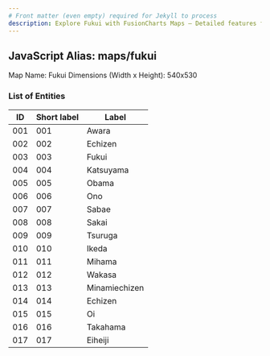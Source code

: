 ```yaml
---
# Front matter (even empty) required for Jekyll to process
description: Explore Fukui with FusionCharts Maps – Detailed features for seamless integration. Try now & enhance your data visualization today! 
---
```


## JavaScript Alias: maps/fukui

Map Name: Fukui
Dimensions (Width x Height): 540x530





### List of Entities

ID | Short label | Label
---|---|---|
001|001|Awara
002|002|Echizen
003|003|Fukui
004|004|Katsuyama
005|005|Obama
006|006|Ono
007|007|Sabae
008|008|Sakai
009|009|Tsuruga
010|010|Ikeda
011|011|Mihama
012|012|Wakasa
013|013|Minamiechizen
014|014|Echizen
015|015|Oi
016|016|Takahama
017|017|Eiheiji

